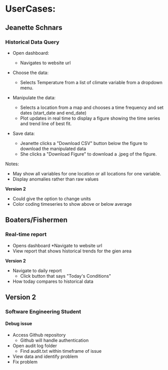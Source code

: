 # UserCases: 
## Jeanette Schnars 
### Historical Data Query 

* Open dashboard:
    * Navigates to website url

* Choose the data:
    * Selects Temperature from a list of climate variable from a dropdown menu. 

* Manipulate the data:
    * Selects a location from a map and chooses a time frequency and set dates (start_date and end_date)
    * Plot updates in real time to display a figure showing the time series and trend line of best fit. 

* Save data: 
    * Jeanette clicks a "Download CSV" button below the figure to download the manipulated data
    * She clicks a "Download Figure" to download a .jpeg  of the figure.

Notes: 
* May show all variables for one location or all locations for one variable. 
* Display anomalies rather than raw values

**Version 2**
* Could give the option to change units
* Color coding timeseries to show above or below average


## Boaters/Fishermen
### Real-time report
* Opens dashboard
    *Navigate to website url
* View report that shows historical trends for the gien area

    
**Version 2**
* Navigate to daily report
    * Click button that says "Today's Conditions"
* How today compares to historical data

## Version 2
### Software Engineering Student
#### Debug issue
* Access Github repository
    * Github will handle authentication
* Open audit log folder
    * Find audit.txt within timeframe of issue
* View data and identify problem
* Fix problem